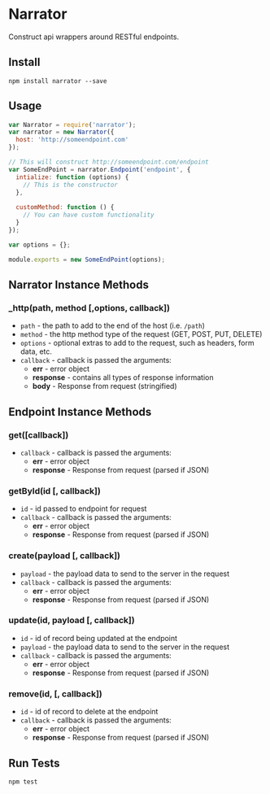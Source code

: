 # Narrator

Construct api wrappers around RESTful endpoints.

## Install

```
npm install narrator --save
```

## Usage

```javascript
var Narrator = require('narrator');
var narrator = new Narrator({
  host: 'http://someendpoint.com'
});

// This will construct http://someendpoint.com/endpoint
var SomeEndPoint = narrator.Endpoint('endpoint', {
  intialize: function (options) {
    // This is the constructor
  },
  
  customMethod: function () {
    // You can have custom functionality
  }
});

var options = {};

module.exports = new SomeEndPoint(options);
```

## Narrator Instance Methods

### _http(path, method [,options, callback])

* ` path ` - the path to add to the end of the host (i.e. ` /path `)
* ` method ` - the http method type of the request (GET, POST, PUT, DELETE)
* ` options ` - optional extras to add to the request, such as headers, form data, etc.
* ` callback ` - callback is passed the arguments:
  * **err** - error object
  * **response** - contains all types of response information
  * **body** - Response from request (stringified)

## Endpoint Instance Methods

### get([callback])

* ` callback ` - callback is passed the arguments:
  * **err** - error object
  * **response** - Response from request (parsed if JSON)

### getById(id [, callback])

* ` id ` - id passed to endpoint for request
* ` callback ` - callback is passed the arguments:
  * **err** - error object
  * **response** - Response from request (parsed if JSON)

### create(payload [, callback])

* ` payload ` - the payload data to send to the server in the request
* ` callback ` - callback is passed the arguments:
  * **err** - error object
  * **response** - Response from request (parsed if JSON)

### update(id, payload [, callback])

* ` id ` - id of record being updated at the endpoint
* ` payload ` - the payload data to send to the server in the request
* ` callback ` - callback is passed the arguments:
  * **err** - error object
  * **response** - Response from request (parsed if JSON)

### remove(id, [, callback])

* ` id ` - id of record to delete at the endpoint
* ` callback ` - callback is passed the arguments:
  * **err** - error object
  * **response** - Response from request (parsed if JSON)


## Run Tests

```
npm test
```
